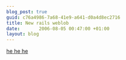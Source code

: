 ```yaml
---
blog_post: true
guid: c76a4986-7a68-41e9-a641-d0a4d8ec2716
title: New rails weblob
date:       2006-08-05 00:47:00 +01:00
layout: blog
---
```


[he he he](http://railsblob.blogspot.com/)
